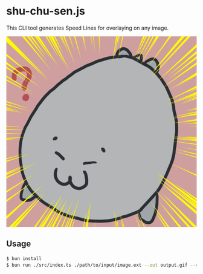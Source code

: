 # shu-chu-sen.js

This CLI tool generates Speed Lines for overlaying on any image.

![shu-chu-sen](output.gif)

## Usage

```sh
$ bun install
$ bun run ./src/index.ts ./path/to/input/image.ext --out output.gif --color yellow --frame 12 --sizeRatio 0.25 --pulse --color-fade
```
